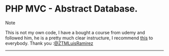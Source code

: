 # PHP MVC - Abstract Database. 
>[!NOTE]
> This is not my own code, I have a bought a course from udemy and followed him, he is a pretty much clear instructure, I recommend [this](https://www.udemy.com/course/complete-modern-php-developer/?couponCode=KEEPLEARNING) to everybody. 
> Thank you :[@ZTMLuisRamirez](https://github.com/ZTMLuisRamirez)
--- 
